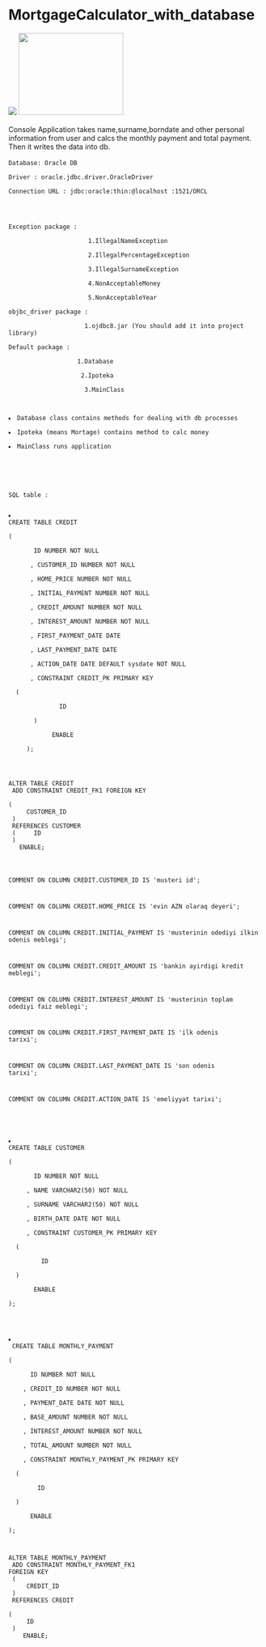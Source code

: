 # MortgageCalculator_with_database
 <div><img src="https://www.oracle.com/webfolder/technetwork/tutorials/obe/db/12c/r1/odb_quickstart/images/oracle%20database.gif">
 <img  height="162px" width="207px" style="display:inline;" src="https://www.ophtek.com/wp-content/uploads/2014/08/java_tech.jpg">
<div> <br>
Console Application takes name,surname,borndate and other personal information from user and calcs the monthly payment and total payment.
Then it writes the data into db.<br>
<br>
<code>Database: Oracle DB <br>
Driver : oracle.jdbc.driver.OracleDriver <br>
Connection URL : jdbc:oracle:thin:@localhost <or ip>:1521/ORCL <br>
 
<br>
Exception package : <br>
              &nbsp;    &nbsp;  1.IllegalNameException <br>
              &nbsp;    &nbsp;  2.IllegalPercentageException <br>
              &nbsp;    &nbsp;  3.IllegalSurnameException <br>
              &nbsp;    &nbsp;  4.NonAcceptableMoney <br>
              &nbsp;    &nbsp;  5.NonAcceptableYear <br>
objbc_driver package : <br>
              &nbsp;    &nbsp; 1.ojdbc8.jar (You should add it into project library) <br>
Default package : <br>
              &nbsp; &nbsp;  1.Database <br>
              &nbsp; &nbsp;   2.Ipoteka <br>
              &nbsp;  &nbsp;   3.MainClass <br>
                   <br>
<li>Database class contains methods for dealing with db processes <br></li>
<li>Ipoteka (means Mortage) contains method to calc money <br></li>
<li>MainClass runs application <br></li> 
 <br><br>
 
SQL table : <br>
<li>
CREATE TABLE CREDIT <br>
(<br>
  &nbsp;  &nbsp; ID NUMBER NOT NULL <br>
 &nbsp;  &nbsp; , CUSTOMER_ID NUMBER NOT NULL <br>
 &nbsp;  &nbsp; , HOME_PRICE NUMBER NOT NULL <br>
 &nbsp;  &nbsp; , INITIAL_PAYMENT NUMBER NOT NULL <br>
 &nbsp;  &nbsp; , CREDIT_AMOUNT NUMBER NOT NULL <br>
 &nbsp;  &nbsp; , INTEREST_AMOUNT NUMBER NOT NULL <br>
 &nbsp;  &nbsp; , FIRST_PAYMENT_DATE DATE <br>
 &nbsp;  &nbsp; , LAST_PAYMENT_DATE DATE <br>
 &nbsp;  &nbsp; , ACTION_DATE DATE DEFAULT sysdate NOT NULL <br>
 &nbsp;  &nbsp; , CONSTRAINT CREDIT_PK PRIMARY KEY <br>
  (<br>
 &nbsp;  &nbsp; &nbsp;  &nbsp;    ID <br>
  &nbsp;  &nbsp; )<br>
  &nbsp;  &nbsp; &nbsp;  &nbsp; ENABLE <br>
 &nbsp;  &nbsp;);<br><br>

ALTER TABLE CREDIT <br>
ADD CONSTRAINT CREDIT_FK1 FOREIGN KEY<br>
(<br>
 &nbsp;  &nbsp;  CUSTOMER_ID <br>
)<br>
REFERENCES CUSTOMER<br>
(
 &nbsp;  &nbsp;  ID <br>
)
 &nbsp;  &nbsp;ENABLE;<br><br>

COMMENT ON COLUMN CREDIT.CUSTOMER_ID IS 'musteri id';

COMMENT ON COLUMN CREDIT.HOME_PRICE IS 'evin AZN olaraq deyeri';

COMMENT ON COLUMN CREDIT.INITIAL_PAYMENT IS 'musterinin odediyi ilkin odenis meblegi';

COMMENT ON COLUMN CREDIT.CREDIT_AMOUNT IS 'bankin ayirdigi kredit meblegi';

COMMENT ON COLUMN CREDIT.INTEREST_AMOUNT IS 'musterinin toplam odediyi faiz meblegi';

COMMENT ON COLUMN CREDIT.FIRST_PAYMENT_DATE IS 'ilk odenis tarixi';

COMMENT ON COLUMN CREDIT.LAST_PAYMENT_DATE IS 'son odenis tarixi';

COMMENT ON COLUMN CREDIT.ACTION_DATE IS 'emeliyyat tarixi';
</li>
<br>
<li>
CREATE TABLE CUSTOMER <br>
(<br>
 &nbsp;  &nbsp;  ID NUMBER NOT NULL <br>
 &nbsp;  &nbsp;, NAME VARCHAR2(50) NOT NULL <br>
 &nbsp;  &nbsp;, SURNAME VARCHAR2(50) NOT NULL <br>
 &nbsp;  &nbsp;, BIRTH_DATE DATE NOT NULL <br>
 &nbsp;  &nbsp;, CONSTRAINT CUSTOMER_PK PRIMARY KEY <br>
  (<br>
  &nbsp;  &nbsp;   ID <br>
  )<br>
 &nbsp;  &nbsp;  ENABLE <br>
);</li><br>

 <li>
 CREATE TABLE MONTHLY_PAYMENT <br>
(<br>
 &nbsp;  &nbsp; ID NUMBER NOT NULL <br>
&nbsp;  &nbsp;, CREDIT_ID NUMBER NOT NULL <br>
&nbsp;  &nbsp;, PAYMENT_DATE DATE NOT NULL <br>
&nbsp;  &nbsp;, BASE_AMOUNT NUMBER NOT NULL <br>
&nbsp;  &nbsp;, INTEREST_AMOUNT NUMBER NOT NULL <br>
&nbsp;  &nbsp;, TOTAL_AMOUNT NUMBER NOT NULL <br>
&nbsp;  &nbsp;, CONSTRAINT MONTHLY_PAYMENT_PK PRIMARY KEY <br>
  (<br>
 &nbsp;  &nbsp;   ID <br>
  )<br>
&nbsp;  &nbsp;  ENABLE <br>
);<br>

ALTER TABLE MONTHLY_PAYMENT<br>
ADD CONSTRAINT MONTHLY_PAYMENT_FK1 FOREIGN KEY<br>
(<br>
&nbsp;  &nbsp;  CREDIT_ID <br>
)<br>
REFERENCES CREDIT<br>
(<br>
&nbsp;  &nbsp;  ID <br>
)<br>
&nbsp;  &nbsp;ENABLE;<br>
 </li>
